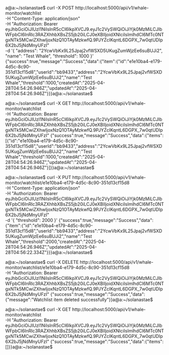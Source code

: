 a@a:~/solanastae$ curl -X POST http://localhost:5000/api/v1/whale-monitor/watchlist \
-H "Content-Type: application/json" \
-H "Authorization: Bearer eyJhbGciOiJIUzI1NiIsInR5cCI6IkpXVCJ9.eyJ1c2VySWQiOiJiYjk0MzMiLCJlbWFpbCI6InRlc3RAZXhhbXBsZS5jb20iLCJ0eXBlIjoidXNlciIsImlhdCI6MTc0NTgxNTk5MCwiZXhwIjoxNzQ1OTAyMzkwfQ.9PJYZcIKqntL6DGPX_7w0qtUDIp6X2bJ5jNdMnyUFzI" \
-d '{
  "address": "2YcwVbKx9L25Jpaj2vfWSXD5UKugZumWjzEe6suBUJi2",
  "name": "Test Whale",
  "threshold": 1000
}'
{"success":true,"message":"Success","data":{"item":{"id":"e1e10ba4-e179-4d5c-8c90-351d13cf15d8","userId":"bb9433","address":"2YcwVbKx9L25Jpaj2vfWSXD5UKugZumWjzEe6suBUJi2","name":"Test Whale","threshold":1000,"createdAt":"2025-04-28T04:54:26.946Z","updatedAt":"2025-04-28T04:54:26.946Z"}}}a@a:~/solanastae$ 










a@a:~/solanastae$ curl -X GET http://localhost:5000/api/v1/whale-monitor/watchlist \
-H "Authorization: Bearer eyJhbGciOiJIUzI1NiIsInR5cCI6IkpXVCJ9.eyJ1c2VySWQiOiJiYjk0MzMiLCJlbWFpbCI6InRlc3RAZXhhbXBsZS5jb20iLCJ0eXBlIjoidXNlciIsImlhdCI6MTc0NTgxNTk5MCwiZXhwIjoxNzQ1OTAyMzkwfQ.9PJYZcIKqntL6DGPX_7w0qtUDIp6X2bJ5jNdMnyUFzI"
{"success":true,"message":"Success","data":{"items":[{"id":"e1e10ba4-e179-4d5c-8c90-351d13cf15d8","userId":"bb9433","address":"2YcwVbKx9L25Jpaj2vfWSXD5UKugZumWjzEe6suBUJi2","name":"Test Whale","threshold":1000,"createdAt":"2025-04-28T04:54:26.946Z","updatedAt":"2025-04-28T04:54:26.946Z"}]}}a@a:~/solanastae$ 





















a@a:~/solanastae$ curl -X PUT http://localhost:5000/api/v1/whale-monitor/watchlist/e1e10ba4-e179-4d5c-8c90-351d13cf15d8 \
-H "Content-Type: application/json" \
-H "Authorization: Bearer eyJhbGciOiJIUzI1NiIsInR5cCI6IkpXVCJ9.eyJ1c2VySWQiOiJiYjk0MzMiLCJlbWFpbCI6InRlc3RAZXhhbXBsZS5jb20iLCJ0eXBlIjoidXNlciIsImlhdCI6MTc0NTgxNTk5MCwiZXhwIjoxNzQ1OTAyMzkwfQ.9PJYZcIKqntL6DGPX_7w0qtUDIp6X2bJ5jNdMnyUFzI" \
-d '{
  "threshold": 2000
}'
{"success":true,"message":"Success","data":{"item":{"id":"e1e10ba4-e179-4d5c-8c90-351d13cf15d8","userId":"bb9433","address":"2YcwVbKx9L25Jpaj2vfWSXD5UKugZumWjzEe6suBUJi2","name":"Test Whale","threshold":2000,"createdAt":"2025-04-28T04:54:26.946Z","updatedAt":"2025-04-28T04:56:22.334Z"}}}a@a:~/solanastae$ 








a@a:~/solanastae$ curl -X DELETE http://localhost:5000/api/v1/whale-monitor/watchlist/e1e10ba4-e179-4d5c-8c90-351d13cf15d8 \
-H "Authorization: Bearer eyJhbGciOiJIUzI1NiIsInR5cCI6IkpXVCJ9.eyJ1c2VySWQiOiJiYjk0MzMiLCJlbWFpbCI6InRlc3RAZXhhbXBsZS5jb20iLCJ0eXBlIjoidXNlciIsImlhdCI6MTc0NTgxNTk5MCwiZXhwIjoxNzQ1OTAyMzkwfQ.9PJYZcIKqntL6DGPX_7w0qtUDIp6X2bJ5jNdMnyUFzI"
{"success":true,"message":"Success","data":{"message":"Watchlist item deleted successfully"}}a@a:~/solanastae$ 









a@a:~/solanastae$ curl -X GET http://localhost:5000/api/v1/whale-monitor/watchlist \
-H "Authorization: Bearer eyJhbGciOiJIUzI1NiIsInR5cCI6IkpXVCJ9.eyJ1c2VySWQiOiJiYjk0MzMiLCJlbWFpbCI6InRlc3RAZXhhbXBsZS5jb20iLCJ0eXBlIjoidXNlciIsImlhdCI6MTc0NTgxNTk5MCwiZXhwIjoxNzQ1OTAyMzkwfQ.9PJYZcIKqntL6DGPX_7w0qtUDIp6X2bJ5jNdMnyUFzI"
{"success":true,"message":"Success","data":{"items":[]}}a@a:~/solanastae$ 